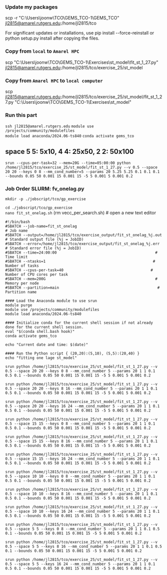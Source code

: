### Update my packages
scp -r "C:\Users\joonw\TCO\GEMS_TCO-1\GEMS_TCO" jl2815@amarel.rutgers.edu:/home/jl2815/tco

For significant updates or installations, use pip install --force-reinstall or python setup.py install after copying the files.

### Copy from ```local``` to ```Amarel HPC```

scp "C:\Users\joonw\TCO\GEMS_TCO-1\Exercises\st_model\fit_st_1_27.py" jl2815@amarel.rutgers.edu:/home/jl2815/tco/exercise_25/st_model

### Copy from ```Amarel HPC``` to ```local computer```
scp jl2815@amarel.rutgers.edu:/home/jl2815/tco/exercise_25/st_model/fit_st_1_27.py "C:\Users\joonw\TCO\GEMS_TCO-1\Exercises\st_model\"


### Run this part
```ssh jl2815@amarel.rutgers.edu```
```module use /projects/community/modulefiles```           
```module load anaconda/2024.06-ts840``` 
```conda activate gems_tco```

## space 5 5: 5x10, 4 4: 25x50, 2 2: 50x100


``` srun --cpus-per-task=32 --mem=20G --time=05:00:00 python /home/jl2815/tco/exercise_25/st_model/fit_st_1_27.py --v 0.5 --space 20 20 --keys 0 8 --mm_cond_number=5 --params 20 5.25 5.25 0.1 0.1 0.1 --bounds 0.05 50 0.001 15 0.001 15 -5 5 0.001 5 0.001 0.2 ```


### Job Order SLURM: fv_onelag.py    
```mkdir -p ./jobscript/tco/gp_exercise```      

```cd ./jobscript/tco/gp_exercise```                          
```nano fit_st_onelag.sh```         (rm vecc_per_search.sh)        # open a new text editor     

``` 
#!/bin/bash
#SBATCH --job-name=fit_st_onelag                                      # Job name
#SBATCH --output=/home/jl2815/tco/exercise_output/fit_st_onelag_%j.out    # Standard output file (%j = JobID)
#SBATCH --error=/home/jl2815/tco/exercise_output/fit_st_onelag_%j.err     # Standard error file (%j = JobID)
#SBATCH --time=24:00:00                                            # Time limit
#SBATCH --ntasks=1                                                # Number of tasks
#SBATCH --cpus-per-task=40                                       # Number of CPU cores per task
#SBATCH --mem=200G                                                 # Memory per node
#SBATCH --partition=main                                            # Partition name

#### Load the Anaconda module to use srun 
module purge                                              
module use /projects/community/modulefiles                 
module load anaconda/2024.06-ts840 

#### Initialize conda for the current shell session if not already done for the current shell session.
eval "$(conda shell.bash hook)"
conda activate gems_tco

echo "Current date and time: $(date)"

#### Run the Python script { (20,20):(5,10), (5,5):(20,40) }
echo "fitting one lage st_model"

srun python /home/jl2815/tco/exercise_25/st_model/fit_st_1_27.py --v 0.5 --space 20 20 --keys 0 8 --mm_cond_number 5 --params 20 1 1 0.1 0.5 0.1 --bounds 0.05 50 0.001 15 0.001 15 -5 5 0.001 5 0.001 0.2 

srun python /home/jl2815/tco/exercise_25/st_model/fit_st_1_27.py --v 0.5 --space 20 20 --keys 8 16 --mm_cond_number 5 --params 20 1 1 0.1 0.5 0.1 --bounds 0.05 50 0.001 15 0.001 15 -5 5 0.001 5 0.001 0.2 

srun python /home/jl2815/tco/exercise_25/st_model/fit_st_1_27.py --v 0.5 --space 20 20 --keys 16 24 --mm_cond_number 5 --params 20 1 1 0.1 0.5 0.1 --bounds 0.05 50 0.001 15 0.001 15 -5 5 0.001 5 0.001 0.2 

srun python /home/jl2815/tco/exercise_25/st_model/fit_st_1_27.py --v 0.5 --space 15 15 --keys 0 8 --mm_cond_number 5 --params 20 1 1 0.1 0.5 0.1 --bounds 0.05 50 0.001 15 0.001 15 -5 5 0.001 5 0.001 0.2 

srun python /home/jl2815/tco/exercise_25/st_model/fit_st_1_27.py --v 0.5 --space 15 15 --keys 8 16 --mm_cond_number 5 --params 20 1 1 0.1 0.5 0.1 --bounds 0.05 50 0.001 15 0.001 15 -5 5 0.001 5 0.001 0.2 

srun python /home/jl2815/tco/exercise_25/st_model/fit_st_1_27.py --v 0.5 --space 15 15 --keys 16 24 --mm_cond_number 5 --params 20 1 1 0.1 0.5 0.1 --bounds 0.05 50 0.001 15 0.001 15 -5 5 0.001 5 0.001 0.2 

srun python /home/jl2815/tco/exercise_25/st_model/fit_st_1_27.py --v 0.5 --space 10 10 --keys 0 8 --mm_cond_number 5 --params 20 1 1 0.1 0.5 0.1 --bounds 0.05 50 0.001 15 0.001 15 -5 5 0.001 5 0.001 0.2 

srun python /home/jl2815/tco/exercise_25/st_model/fit_st_1_27.py --v 0.5 --space 10 10 --keys 8 16 --mm_cond_number 5 --params 20 1 1 0.1 0.5 0.1 --bounds 0.05 50 0.001 15 0.001 15 -5 5 0.001 5 0.001 0.2 

srun python /home/jl2815/tco/exercise_25/st_model/fit_st_1_27.py --v 0.5 --space 10 10 --keys 16 24 --mm_cond_number 5 --params 20 1 1 0.1 0.5 0.1 --bounds 0.05 50 0.001 15 0.001 15 -5 5 0.001 5 0.001 0.2 

srun python /home/jl2815/tco/exercise_25/st_model/fit_st_1_27.py --v 0.5 --space 5 5 --keys 0 8 --mm_cond_number 5 --params 20 1 1 0.1 0.5 0.1 --bounds 0.05 50 0.001 15 0.001 15 -5 5 0.001 5 0.001 0.2 

srun python /home/jl2815/tco/exercise_25/st_model/fit_st_1_27.py --v 0.5 --space 5 5 --keys 8 16 --mm_cond_number 5 --params 20 1 1 0.1 0.5 0.1 --bounds 0.05 50 0.001 15 0.001 15 -5 5 0.001 5 0.001 0.2 

srun python /home/jl2815/tco/exercise_25/st_model/fit_st_1_27.py --v 0.5 --space 5 5 --keys 16 24 --mm_cond_number 5 --params 20 1 1 0.1 0.5 0.1 --bounds 0.05 50 0.001 15 0.001 15 -5 5 0.001 5 0.001 0.2 


```